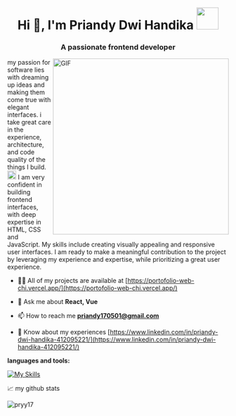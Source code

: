 <h1 align="center">Hi 👋, I'm Priandy Dwi Handika <img src="https://media.giphy.com/media/mGcNjsfWAjY5AEZNw6/giphy.gif" width="50"></h1>
<h3 align="center">A passionate frontend developer</h3>
<img align="right" alt="GIF" src="https://github.com/abhisheknaiidu/abhisheknaiidu/blob/master/code.gif?raw=true" width="400" />
my passion for software lies with dreaming up ideas and making them come true with elegant interfaces. i take great care in the experience, architecture, and code quality of the things I build.<img src="https://media.giphy.com/media/v1.Y2lkPTc5MGI3NjExNzlvcHlheGpteDh5NGxrZ2ZtNGJqd3V1c29mMWdyYW5ta21objBsaSZlcD12MV9pbnRlcm5hbF9naWZfYnlfaWQmY3Q9cw/hvE0PhVAnGQAo/giphy.gif" width="20"> I am very confident in building frontend interfaces, with deep expertise in HTML, CSS and JavaScript. My skills include creating visually appealing and responsive user interfaces. I am ready to make a meaningful contribution to the project by leveraging my experience and expertise, while prioritizing a great user experience.

- 👨‍💻 All of my projects are available at [https://portofolio-web-chi.vercel.app/](https://portofolio-web-chi.vercel.app/)

- 💬 Ask me about **React, Vue**

- 📫 How to reach me **priandy170501@gmail.com**

- 📄 Know about my experiences [https://www.linkedin.com/in/priandy-dwi-handika-412095221/](https://www.linkedin.com/in/priandy-dwi-handika-412095221/)

**languages and tools:**  

[![My Skills](https://skillicons.dev/icons?i=react,vue,figma,nextjs,nodejs,bootstrap,tailwind,ts,js,html,css,mysql,postman,prisma,stackoverflow,styledcomponents,vercel,visualstudio,apollo,git&perline=3)](https://skillicons.dev)

📈 my github stats

<p align="left"> <img src="https://github-readme-stats.vercel.app/api?username=pryy17&show_icons=true&theme=gotham" alt="pryy17" />




